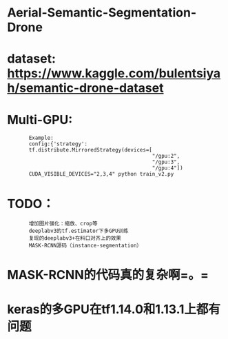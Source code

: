 # Aerial-Semantic-Segmentation-Drone
# dataset: https://www.kaggle.com/bulentsiyah/semantic-drone-dataset
# Multi-GPU:
           Example:
           config:{'strategy': 
           tf.distribute.MirroredStrategy(devices=[
                                                   "/gpu:2", 
                                                   "/gpu:3", 
                                                   "/gpu:4"])
           CUDA_VISIBLE_DEVICES="2,3,4" python train_v2.py
           
# TODO：
           增加图片强化：缩放、crop等
           deeplabv3的tf.estimator下多GPU训练
           复现的deeplabv3+在料口对齐上的效果
           MASK-RCNN源码（instance-segmentation）
# MASK-RCNN的代码真的复杂啊=。=
# keras的多GPU在tf1.14.0和1.13.1上都有问题